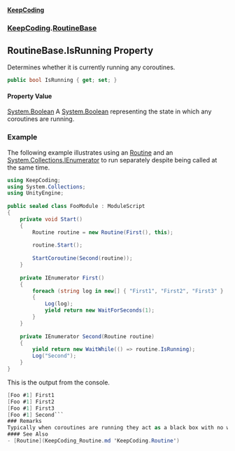 #### [KeepCoding](index.md 'index')
### [KeepCoding](KeepCoding.md 'KeepCoding').[RoutineBase](KeepCoding_RoutineBase.md 'KeepCoding.RoutineBase')
## RoutineBase.IsRunning Property
Determines whether it is currently running any coroutines.  
```csharp
public bool IsRunning { get; set; }
```
#### Property Value
[System.Boolean](https://docs.microsoft.com/en-us/dotnet/api/System.Boolean 'System.Boolean')
A [System.Boolean](https://docs.microsoft.com/en-us/dotnet/api/System.Boolean 'System.Boolean') representing the state in which any coroutines are running.  
### Example
The following example illustrates using an [Routine](KeepCoding_Routine.md 'KeepCoding.Routine') and an [System.Collections.IEnumerator](https://docs.microsoft.com/en-us/dotnet/api/System.Collections.IEnumerator 'System.Collections.IEnumerator') to run separately despite being called at the same time.  
```csharp
using KeepCoding;  
using System.Collections;  
using UnityEngine;  
  
public sealed class FooModule : ModuleScript  
{  
    private void Start()  
    {  
        Routine routine = new Routine(First(), this);  
          
        routine.Start();  
          
        StartCoroutine(Second(routine));  
    }  
      
    private IEnumerator First()  
    {  
        foreach (string log in new[] { "First1", "First2", "First3" }  
        {  
            Log(log);  
            yield return new WaitForSeconds(1);  
        }  
    }  
      
    private IEnumerator Second(Routine routine)  
    {  
        yield return new WaitWhile(() => routine.IsRunning);  
        Log("Second");  
    }  
}  
```
  
This is the output from the console.  
```csharp
[Foo #1] First1  
[Foo #1] First2  
[Foo #1] First3  
[Foo #1] Second```
### Remarks
Typically when coroutines are running they act as a black box with no way to access whether they have finished or not. This property allows you to determine if the containing variable is handling any coroutines. Multiple coroutines running at the same time will still return [true](https://docs.microsoft.com/en-us/dotnet/csharp/language-reference/builtin-types/bool 'https://docs.microsoft.com/en-us/dotnet/csharp/language-reference/builtin-types/bool'), and there is no way to determine the amount of coroutines running at once.  
#### See Also
- [Routine](KeepCoding_Routine.md 'KeepCoding.Routine')

